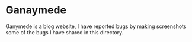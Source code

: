 # Ganaymede
Ganymede is a blog website, I have reported bugs by making screenshots some of the bugs I have shared in this directory.





